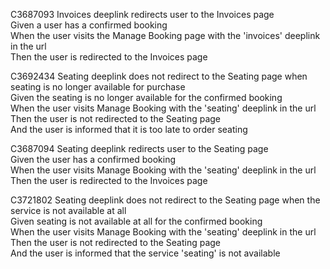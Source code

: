 C3687093 Invoices deeplink redirects user to the Invoices page  
Given a user has a confirmed booking  
When the user visits the Manage Booking page with the 'invoices' deeplink in the url  
Then the user is redirected to the Invoices page

C3692434 Seating deeplink does not redirect to the Seating page when seating is no longer available for purchase  
Given the seating is no longer available for the confirmed booking  
When the user visits Manage Booking with the 'seating' deeplink in the url  
Then the user is not redirected to the Seating page  
And the user is informed that it is too late to order seating

C3687094 Seating deeplink redirects user to the Seating page  
Given the user has a confirmed booking  
When the user visits Manage Booking with the 'seating' deeplink in the url  
Then the user is redirected to the Invoices page

C3721802 Seating deeplink does not redirect to the Seating page when the service is not available at all  
Given seating is not available at all for the confirmed booking  
When the user visits Manage Booking with the 'seating' deeplink in the url  
Then the user is not redirected to the Seating page  
And the user is informed that the service 'seating' is not available  